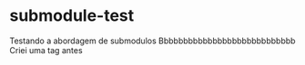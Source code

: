 # submodule-test

Testando a abordagem de submodulos
Bbbbbbbbbbbbbbbbbbbbbbbbbbbb
Criei uma tag antes
